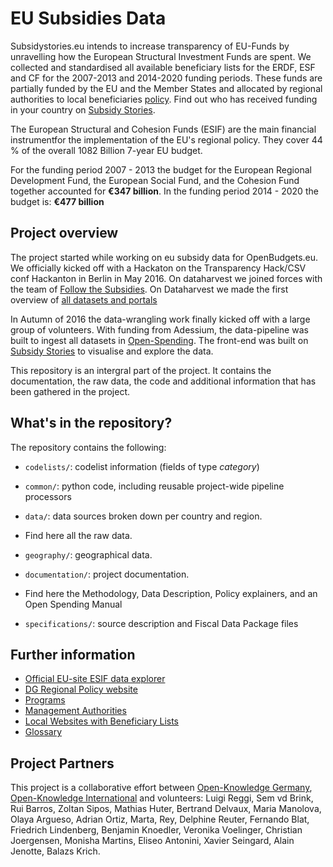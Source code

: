 # EU Subsidies Data

Subsidystories.eu intends to increase transparency of EU-Funds by unravelling how the European Structural Investment Funds are spent. We collected and standardised all available beneficiary lists for the ERDF, ESF and CF for the 2007-2013 and 2014-2020 funding periods. These funds are partially funded by the EU and the Member States and allocated by regional authorities to local beneficiaries [policy](https://github.com/os-data/eu-structural-funds/blob/master/documentation/subsidyreport%20-%20policy%20and%20data.pdf). Find out who has received funding in your country on [Subsidy Stories](http://subsidystories.eu/).

The European Structural and Cohesion Funds (ESIF) are the main financial instrumentfor the implementation of the EU's regional policy. They cover 44 % of the overall 1082 Billion 7-year EU budget. 

For the funding period 2007 - 2013 the budget for the European Regional Development Fund, the European Social Fund, and the Cohesion Fund together accounted for __€347 billion__. In the funding period 2014 - 2020 the budget is: __€477 billion__

## Project overview

The project started while working on eu subsidy data for OpenBudgets.eu. We officially kicked off with a Hackaton on the Transparency Hack/CSV conf Hackanton in Berlin in May 2016. On dataharvest we joined forces with the team of [Follow the Subsidies](http://followthesubsidies.eu/). On Dataharvest we made the first overview of [all datasets and portals](https://docs.google.com/spreadsheets/d/1RkC_YuWWlhGxyDRc-bpD_zaWAXK78GpPr8nfPesQfSY/edit?pref=2&pli=1#gid=0)

In Autumn of 2016 the data-wrangling work finally kicked off with a large group of volunteers. With funding from Adessium, the data-pipeline was built to ingest all datasets in [Open-Spending](http:next.openspending.org). The front-end was built on [Subsidy Stories](http://subsidystories.eu/) to visualise and explore the data. 

This repository is an intergral part of the project. It contains the documentation, the raw data, the code and additional information that has been gathered in the project. 

## What's in the repository?

The repository contains the following:

- `codelists/`: codelist information (fields of type *category*) 

- `common/`: python code, including reusable project-wide pipeline processors

- `data/`: data sources broken down per country and region. 
- Find here all the raw data. 

- `geography/`: geographical data. 

- `documentation/`: project documentation.
- Find here the Methodology, Data Description, Policy explainers, and an Open Spending Manual

- `specifications/`: source description and Fiscal Data Package files

## Further information

- [Official EU-site ESIF data explorer](https://cohesiondata.ec.europa.eu/)
- [DG Regional Policy website](http://ec.europa.eu/regional_policy/en/)
- [Programs](http://ec.europa.eu/regional_policy/en/atlas/programmes/)
- [Management Authorities](http://ec.europa.eu/regional_policy/en/atlas/managing-authorities/)
- [Local Websites with Beneficiary Lists](http://ec.europa.eu/regional_policy/en/atlas/beneficiaries/)
- [Glossary](http://ec.europa.eu/regional_policy/en/policy/what/glossary/)


## Project Partners

This project is a collaborative effort between [Open-Knowledge Germany](https://www.okfn.de/en/), [Open-Knowledge International](http://okfn.org/) and volunteers: Luigi Reggi, Sem vd Brink, Rui Barros, Zoltan Sipos, Mathias Huter, Bertrand Delvaux, Maria Manolova, Olaya Argueso, Adrian Ortiz, Marta, Rey, Delphine Reuter, Fernando Blat, Friedrich Lindenberg, Benjamin Knoedler, Veronika Voelinger, Christian Joergensen, Monisha Martins, Eliseo Antonini, Xavier Seingard, Alain Jenotte, Balazs Krich.
